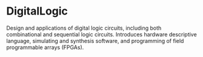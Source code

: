 # DigitalLogic
Design and applications of digital logic circuits, including both combinational and sequential logic circuits. Introduces hardware descriptive language, simulating and synthesis software, and programming of field programmable arrays (FPGAs).
